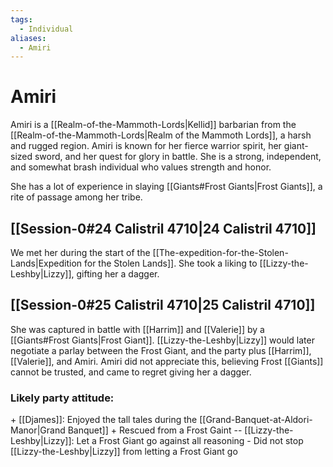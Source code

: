 ```yaml
---
tags:
  - Individual
aliases:
  - Amiri
---
```

# Amiri
Amiri is a [[Realm-of-the-Mammoth-Lords|Kellid]] barbarian from the [[Realm-of-the-Mammoth-Lords|Realm of the Mammoth Lords]], a harsh and rugged region. Amiri is known for her fierce warrior spirit, her giant-sized sword, and her quest for glory in battle. She is a strong, independent, and somewhat brash individual who values strength and honor.

She has a lot of experience in slaying [[Giants#Frost Giants|Frost Giants]], a rite of passage among her tribe.  

## [[Session-0#24 Calistril 4710|24 Calistril 4710]]
We met her during the start of the [[The-expedition-for-the-Stolen-Lands|Expedition for the Stolen Lands]]. She took a liking to [[Lizzy-the-Leshby|Lizzy]], gifting her a dagger.

## [[Session-0#25 Calistril 4710|25 Calistril 4710]]
She was captured in battle with [[Harrim]] and [[Valerie]] by a [[Giants#Frost Giants|Frost Giant]]. [[Lizzy-the-Leshby|Lizzy]] would later negotiate a parlay between the Frost Giant, and the party plus [[Harrim]], [[Valerie]], and Amiri. Amiri did not appreciate this, believing Frost [[Giants]] cannot be trusted, and came to regret giving her a dagger. 
### Likely party attitude:
\+ [[Djames]]: Enjoyed the tall tales during the [[Grand-Banquet-at-Aldori-Manor|Grand Banquet]]
\+ Rescued from a Frost Gaint
\-- [[Lizzy-the-Leshby|Lizzy]]: Let a Frost Giant go against all reasoning 
\- Did not stop [[Lizzy-the-Leshby|Lizzy]] from letting a Frost Giant go